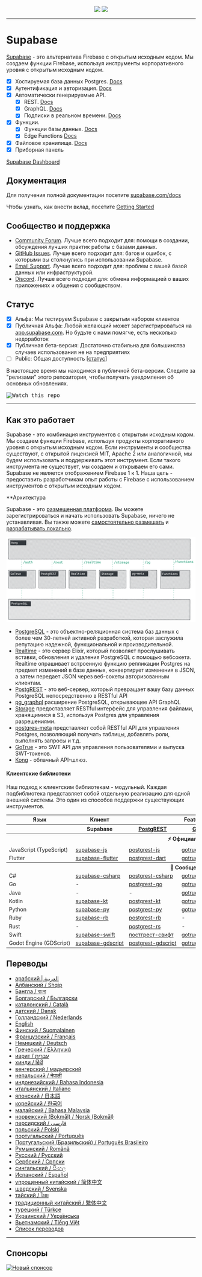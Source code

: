 <p align="center">
<img src="https://user-images.githubusercontent.com/8291514/213727234-cda046d6-28c6-491a-b284-b86c5cede25d.png#gh-light-mode-only">
<img src="https://user-images.githubusercontent.com/8291514/213727225-56186826-bee8-43b5-9b15-86e839d89393.png#gh-dark-mode-only">
</p>

---

# Supabase

[Supabase](https://supabase.com) - это альтернатива Firebase с открытым исходным кодом. Мы создаем функции Firebase, используя инструменты корпоративного уровня с открытым исходным кодом.

- [x] Хостируемая база данных Postgres. [Docs](https://supabase.com/docs/guides/database)
- [x] Аутентификация и авторизация. [Docs](https://supabase.com/docs/guides/auth)
- [x] Автоматически генерируемые API.
  - [x] REST. [Docs](https://supabase.com/docs/guides/database/api#rest-api)
  - [x] GraphQL. [Docs](https://supabase.com/docs/guides/database/api#graphql-api)
  - [x] Подписки в реальном времени. [Docs](https://supabase.com/docs/guides/database/api#realtime-api)
- [x] Функции.
  - [x] Функции базы данных. [Docs](https://supabase.com/docs/guides/database/functions)
  - [x] Edge Functions [Docs](https://supabase.com/docs/guides/functions)
- [x] Файловое хранилище. [Docs](https://supabase.com/docs/guides/storage)
- [x] Приборная панель

[Supabase Dashboard](https://raw.githubusercontent.com/supabase/supabase/master/apps/www/public/images/github/supabase-dashboard.png)

## Документация

Для получения полной документации посетите [supabase.com/docs](https://supabase.com/docs)

Чтобы узнать, как внести вклад, посетите [Getting Started](./DEVELOPERS.md)

## Сообщество и поддержка

- [Community Forum](https://github.com/supabase/supabase/discussions). Лучше всего подходит для: помощи в создании, обсуждения лучших практик работы с базами данных.
- [GitHub Issues](https://github.com/supabase/supabase/issues). Лучше всего подходит для: багов и ошибок, с которыми вы столкнулись при использовании Supabase.
- [Email Support](https://supabase.com/docs/support#business-support). Лучше всего подходит для: проблем с вашей базой данных или инфраструктурой.
- [Discord](https://discord.supabase.com). Лучше всего подходит для: обмена информацией о ваших приложениях и общения с сообществом.

## Статус

- [x] Альфа: Мы тестируем Supabase с закрытым набором клиентов
- [x] Публичная Альфа: Любой желающий может зарегистрироваться на [app.supabase.com](https://app.supabase.com). Но будьте с нами помягче, есть несколько недоработок
- [x] Публичная бета-версия: Достаточно стабильна для большинства случаев использования не на предприятиях
- [ ] Public: Общая доступность [[статус](https://supabase.com/docs/guides/getting-started/features#feature-status)]

В настоящее время мы находимся в публичной бета-версии. Следите за "релизами" этого репозитория, чтобы получать уведомления об основных обновлениях.

<kbd><img src="https://raw.githubusercontent.com/supabase/supabase/d5f7f413ab356dc1a92075cb3cee4e40a957d5b1/web/static/watch-repo.gif" alt="Watch this repo"/></kbd>

---

## Как это работает

Supabase - это комбинация инструментов с открытым исходным кодом. Мы создаем функции Firebase, используя продукты корпоративного уровня с открытым исходным кодом. Если инструменты и сообщества существуют, с открытой лицензией MIT, Apache 2 или аналогичной, мы будем использовать и поддерживать этот инструмент. Если такого инструмента не существует, мы создаем и открываем его сами. Supabase не является отображением Firebase 1 к 1. Наша цель - предоставить разработчикам опыт работы с Firebase с использованием инструментов с открытым исходным кодом.

**Архитектура

Supabase - это [размещенная платформа](https://app.supabase.com). Вы можете зарегистрироваться и начать использовать Supabase, ничего не устанавливая.
Вы также можете [самостоятельно размещать](https://supabase.com/docs/guides/hosting/overview) и [разрабатывать локально](https://supabase.com/docs/guides/local-development).

![Архитектура](https://github.com/supabase/supabase/blob/master/apps/docs/public/img/supabase-architecture.png)

- [PostgreSQL](https://www.postgresql.org/) - это объектно-реляционная система баз данных с более чем 30-летней активной разработкой, которая заслужила репутацию надежной, функциональной и производительной.
- [Realtime](https://github.com/supabase/realtime) - это сервер Elixir, который позволяет прослушивать вставки, обновления и удаления PostgreSQL с помощью вебсокета. Realtime опрашивает встроенную функцию репликации Postgres на предмет изменений в базе данных, конвертирует изменения в JSON, а затем передает JSON через веб-сокеты авторизованным клиентам.
- [PostgREST](http://postgrest.org/) - это веб-сервер, который превращает вашу базу данных PostgreSQL непосредственно в RESTful API
- [pg_graphql](http://github.com/supabase/pg_graphql/) расширение PostgreSQL, открывающее API GraphQL
- [Storage](https://github.com/supabase/storage-api) предоставляет RESTful интерфейс для управления файлами, хранящимися в S3, используя Postgres для управления разрешениями.
- [postgres-meta](https://github.com/supabase/postgres-meta) представляет собой RESTful API для управления Postgres, позволяющий получать таблицы, добавлять роли, выполнять запросы и т.д.
- [GoTrue](https://github.com/netlify/gotrue) - это SWT API для управления пользователями и выпуска SWT-токенов.
- [Kong](https://github.com/Kong/kong) - облачный API-шлюз.

#### Клиентские библиотеки

Наш подход к клиентским библиотекам - модульный. Каждая подбиблиотека представляет собой отдельную реализацию для одной внешней системы. Это один из способов поддержки существующих инструментов.

<table style="table-layout:fixed; white-space: nowrap;">
  <tr>
    <th>Язык</th>
    <th>Клиент</th>
    <th colspan="5">Feature-клиенты (встроенные в клиент Supabase)</th>
  </tr>
  <tr>
    <th></th>
    <th>Supabase</th>
    <th><a href="https://github.com/postgrest/postgrest" target="_blank" rel="noopener noreferrer">PostgREST</a></th>
    <th><a href="https://github.com/supabase/gotrue" target="_blank" rel="noopener noreferrer">GoTrue</a></th>
    <th><a href="https://github.com/supabase/realtime" target="_blank" rel="noopener noreferrer">Реальное время</a></th>
    <th><a href="https://github.com/supabase/storage-api" target="_blank" rel="noopener noreferrer">Хранилище</a></th>
    <th>Функции</th>
  </tr>
  <!-- TEMPLATE FOR NEW ROW -->
  <!-- START ROW
  <tr>
    <td>lang</td>
    <td><a href="https://github.com/supabase-community/supabase-lang" target="_blank" rel="noopener noreferrer">supabase-lang</a></td>
    <td><a href="https://github.com/supabase-community/postgrest-lang" target="_blank" rel="noopener noreferrer">postgrest-lang</a></td>
    <td><a href="https://github.com/supabase-community/gotrue-lang" target="_blank" rel="noopener noreferrer">gotrue-lang</a></td>
    <td><a href="https://github.com/supabase-community/realtime-lang" target="_blank" rel="noopener noreferrer">realtime-lang</a></td>
    <td><a href="https://github.com/supabase-community/storage-lang" target="_blank" rel="noopener noreferrer">storage-lang</a></td>
  </tr>
  END ROW -->
  <th colspan="7">⚡️ Официальный ⚡️</th>
  <tr>
    <td>JavaScript (TypeScript)</td>
    <td><a href="https://github.com/supabase/supabase-js" target="_blank" rel="noopener noreferrer">supabase-js</a></td>
    <td><a href="https://github.com/supabase/postgrest-js" target="_blank" rel="noopener noreferrer">postgrest-js</a></td>
    <td><a href="https://github.com/supabase/gotrue-js" target="_blank" rel="noopener noreferrer">gotrue-js</a></td>
    <td><a href="https://github.com/supabase/realtime-js" target="_blank" rel="noopener noreferrer">realtime-js</a></td>
    <td><a href="https://github.com/supabase/storage-js" target="_blank" rel="noopener noreferrer">storage-js</a></td>
    <td><a href="https://github.com/supabase/functions-js" target="_blank" rel="noopener noreferrer">функции-js</a></td>
  </tr>
    <tr>
    <td><keep>Flutter</keep></td>
    <td><a href="https://github.com/supabase/supabase-flutter" target="_blank" rel="noopener noreferrer">supabase-flutter</a></td>
    <td><a href="https://github.com/supabase/postgrest-dart" target="_blank" rel="noopener noreferrer">postgrest-dart</a></td>
    <td><a href="https://github.com/supabase/gotrue-dart" target="_blank" rel="noopener noreferrer">gotrue-dart</a></td>
    <td><a href="https://github.com/supabase/realtime-dart" target="_blank" rel="noopener noreferrer">realtime-dart</a></td>
    <td><a href="https://github.com/supabase/storage-dart" target="_blank" rel="noopener noreferrer">storage-dart</a></td>
    <td><a href="https://github.com/supabase/functions-dart" target="_blank" rel="noopener noreferrer">функции-дарт</a></td>
  </tr>
  <th colspan="7">💚 Сообщество 💚</th>
  <tr>
    <td>C#</td>
    <td><a href="https://github.com/supabase-community/supabase-csharp" target="_blank" rel="noopener noreferrer">supabase-csharp</a></td>
    <td><a href="https://github.com/supabase-community/postgrest-csharp" target="_blank" rel="noopener noreferrer">postgrest-csharp</a></td>
    <td><a href="https://github.com/supabase-community/gotrue-csharp" target="_blank" rel="noopener noreferrer">gotrue-csharp</a></td>
    <td><a href="https://github.com/supabase-community/realtime-csharp" target="_blank" rel="noopener noreferrer">realtime-csharp</a></td>
    <td><a href="https://github.com/supabase-community/storage-csharp" target="_blank" rel="noopener noreferrer">storage-csharp</a></td>
    <td><a href="https://github.com/supabase-community/functions-csharp" target="_blank" rel="noopener noreferrer">функции-csharp</a></td>
  </tr>
  <tr>
    <td>Go</td>
    <td>-</td>
    <td><a href="https://github.com/supabase-community/postgrest-go" target="_blank" rel="noopener noreferrer">postgrest-go</a></td>
    <td><a href="https://github.com/supabase-community/gotrue-go" target="_blank" rel="noopener noreferrer">gotrue-go</a></td>
    <td>-</td>
    <td><a href="https://github.com/supabase-community/storage-go" target="_blank" rel="noopener noreferrer">хранение-go</a></td>
    <td><a href="https://github.com/supabase-community/functions-go" target="_blank" rel="noopener noreferrer">функции-go</a></td>
  </tr>
  <tr>
    <td>Java</td>
    <td>-</td>
    <td>-</td>
    <td><a href="https://github.com/supabase-community/gotrue-java" target="_blank" rel="noopener noreferrer">gotrue-java</a></td>
    <td>-</td>
    <td><a href="https://github.com/supabase-community/storage-java" target="_blank" rel="noopener noreferrer">storage-java</a></td>
    <td>-</td>
  </tr>
  <tr>
    <td>Kotlin</td>
    <td><a href="https://github.com/supabase-community/supabase-kt" target="_blank" rel="noopener noreferrer">supabase-kt</a></td>
    <td><a href="https://github.com/supabase-community/supabase-kt/tree/master/Postgrest" target="_blank" rel="noopener noreferrer">postgrest-kt</a></td>
    <td><a href="https://github.com/supabase-community/supabase-kt/tree/master/GoTrue" target="_blank" rel="noopener noreferrer">gotrue-kt</a></td>
    <td><a href="https://github.com/supabase-community/supabase-kt/tree/master/Realtime" target="_blank" rel="noopener noreferrer">realtime-kt</a></td>
    <td><a href="https://github.com/supabase-community/supabase-kt/tree/master/Storage" target="_blank" rel="noopener noreferrer">хранение-кт</a></td>
    <td><a href="https://github.com/supabase-community/supabase-kt/tree/master/Functions" target="_blank" rel="noopener noreferrer">функции-кт</a></td>
  </tr>
  <tr>
    <td><keep>Python</keep></td>
    <td><a href="https://github.com/supabase-community/supabase-py" target="_blank" rel="noopener noreferrer">supabase-py</a></td>
    <td><a href="https://github.com/supabase-community/postgrest-py" target="_blank" rel="noopener noreferrer">postgrest-py</a></td>
    <td><a href="https://github.com/supabase-community/gotrue-py" target="_blank" rel="noopener noreferrer">gotrue-py</a></td>
    <td><a href="https://github.com/supabase-community/realtime-py" target="_blank" rel="noopener noreferrer">realtime-py</a></td>
    <td><a href="https://github.com/supabase-community/storage-py" target="_blank" rel="noopener noreferrer">storage-py</a></td>
    <td><a href="https://github.com/supabase-community/functions-py" target="_blank" rel="noopener noreferrer">функции-py</a></td>
  </tr>
  <tr>
    <td><keep>Ruby</keep></td>
    <td><a href="https://github.com/supabase-community/supabase-rb" target="_blank" rel="noopener noreferrer">supabase-rb</a></td>
    <td><a href="https://github.com/supabase-community/postgrest-rb" target="_blank" rel="noopener noreferrer">postgrest-rb</a></td>
    <td>-</td>
    <td>-</td>
    <td>-</td>
    <td>-</td>
  </tr>
  <tr>
    <td><keep>Rust</keep></td>
    <td>-</td>
    <td><a href="https://github.com/supabase-community/postgrest-rs" target="_blank" rel="noopener noreferrer">postgrest-rs</a></td>
    <td>-</td>
    <td>-</td>
    <td>-</td>
    <td>-</td>
  </tr>
  <tr>
    <td><keep>Swift</keep></td>
    <td><a href="https://github.com/supabase-community/supabase-swift" target="_blank" rel="noopener noreferrer">supabase-swift</a></td>
    <td><a href="https://github.com/supabase-community/postgrest-swift" target="_blank" rel="noopener noreferrer">постгрест-свифт</a></td>
    <td><a href="https://github.com/supabase-community/gotrue-swift" target="_blank" rel="noopener noreferrer">gotrue-swift</a></td>
    <td><a href="https://github.com/supabase-community/realtime-swift" target="_blank" rel="noopener noreferrer">realtime-swift</a></td>
    <td><a href="https://github.com/supabase-community/storage-swift" target="_blank" rel="noopener noreferrer">хранилище-свифт</a></td>
    <td><a href="https://github.com/supabase-community/functions-swift" target="_blank" rel="noopener noreferrer">функции-swift</a></td>
  </tr>
  <tr>
    <td>Godot Engine (GDScript)</td>
    <td><a href="https://github.com/supabase-community/godot-engine.supabase" target="_blank" rel="noopener noreferrer">supabase-gdscript</a></td>
    <td><a href="https://github.com/supabase-community/postgrest-gdscript" target="_blank" rel="noopener noreferrer">postgrest-gdscript</a></td>
    <td><a href="https://github.com/supabase-community/gotrue-gdscript" target="_blank" rel="noopener noreferrer">gotrue-gdscript</a></td>
    <td><a href="https://github.com/supabase-community/realtime-gdscript" target="_blank" rel="noopener noreferrer">realtime-gdscript</a></td>
    <td><a href="https://github.com/supabase-community/storage-gdscript" target="_blank" rel="noopener noreferrer">storage-gdscript</a></td>
    <td><a href="https://github.com/supabase-community/functions-gdscript" target="_blank" rel="noopener noreferrer">функции-gdscript</a></td>
  </tr>
</table>

<!--- Remove this list if you're translating to another language, it's hard to keep updated across multiple files-->
<!--- Keep only the link to the list of translation files-->

## Переводы

- [арабский | العربية](/i18n/README.ar.md)
- [Албанский / Shqip](/i18n/README.sq.md)
- [Бангла / বাংলা](/i18n/README.bn.md)
- [Болгарский / Български](/i18n/README.bg.md)
- [каталонский / Català](/i18n/README.ca.md)
- [датский / Dansk](/i18n/README.da.md)
- [Голландский / Nederlands](/i18n/README.nl.md)
- [English](https://github.com/supabase/supabase)
- [Финский / Suomalainen](/i18n/README.fi.md)
- [Французский / Français](/i18n/README.fr.md)
- [Немецкий / Deutsch](/i18n/README.de.md)
- [Греческий / Ελληνικά](/i18n/README.gr.md)
- [иврит / עברית](/i18n/README.he.md)
- [хинди / हिंदी](/i18n/README.hi.md)
- [венгерский / мадьярский](/i18n/README.hu.md)
- [непальский / नेपाली](/i18n/README.ne.md)
- [индонезийский / Bahasa Indonesia](/i18n/README.id.md)
- [итальянский / Italiano](/i18n/README.it.md)
- [японский / 日本語](/i18n/README.jp.md)
- [корейский / 한국어](/i18n/README.ko.md)
- [малайский / Bahasa Malaysia](/i18n/README.ms.md)
- [норвежский (Bokmål) / Norsk (Bokmål)](/i18n/README.nb-no.md)
- [персидский / فارسی](/i18n/README.fa.md)
- [польский / Polski](/i18n/README.pl.md)
- [португальский / Português](/i18n/README.pt.md)
- [Португальский (Бразильский) / Português Brasileiro](/i18n/README.pt-br.md)
- [Румынский / Română](/i18n/README.ro.md)
- [Русский / Pусский](/i18n/README.ru.md)
- [Сербский / Српски](/i18n/README.sr.md)
- [сингальский / සිංහල](/i18n/README.si.md)
- [Испанский / Español](/i18n/README.es.md)
- [упрощенный китайский / 简体中文](/i18n/README.zh-cn.md)
- [шведский / Svenska](/i18n/README.sv.md)
- [тайский / ไทย](/i18n/README.th.md)
- [традиционный китайский / 繁体中文](/i18n/README.zh-tw.md)
- [турецкий / Türkçe](/i18n/README.tr.md)
- [Украинский / Українська](/i18n/README.uk.md)
- [Вьетнамский / Tiếng Việt](/i18n/README.vi-vn.md)
- [Список переводов](/i18n/languages.md) <!--- Keep only this -->

---

## Спонсоры

[![Новый спонсор](https://user-images.githubusercontent.com/10214025/90518111-e74bbb00-e198-11ea-8f88-c9e3c1aa4b5b.png)](https://github.com/sponsors/supabase)
